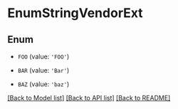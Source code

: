 # EnumStringVendorExt


## Enum

* `FOO` (value: `'FOO'`)

* `BAR` (value: `'Bar'`)

* `BAZ` (value: `'baz'`)

[[Back to Model list]](../README.md#documentation-for-models) [[Back to API list]](../README.md#documentation-for-api-endpoints) [[Back to README]](../README.md)


